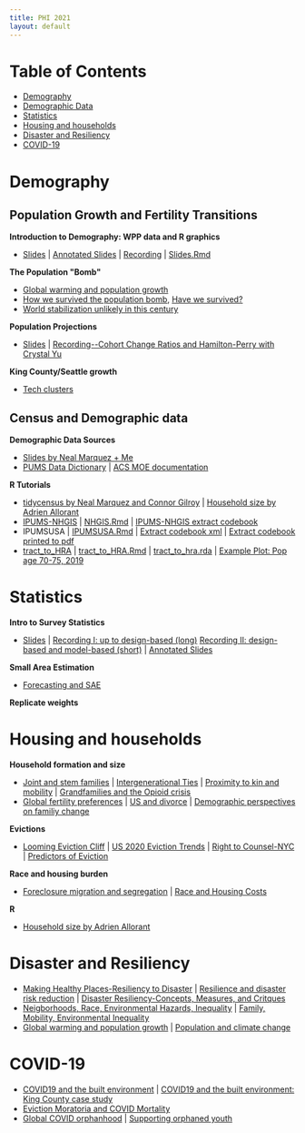 ```yaml
---
title: PHI 2021
layout: default
---
```


# Table of Contents

* [Demography](#demography)
* [Demographic Data](#census-and-demographic-data)
* [Statistics](#statistics)
* [Housing and households](#housing-and-households)
* [Disaster and Resiliency](#disaster-and-resiliency)
* [COVID-19](#covid-19)

# Demography

## Population Growth and Fertility Transitions

**Introduction to Demography: WPP data and R graphics**
  * [Slides](https://jlgodwin.github.io/PHI2021/Lectures/IntrotoDem_20210629.pdf) | [Annotated Slides](https://jlgodwin.github.io/PHI2021/Lectures/IntrotoDem_20210629_Annotated.pdf) | [Recording](https://washington.zoom.us/rec/share/2N6cPR41MsDSz3q7l3DDvy4R1fq560sLAzfA_VL9QIxoND1EAqnwml7TcERONWfP.nK4Yo3_xgVECg1SR?startTime=1625066602000) | [Slides.Rmd](https://jlgodwin.github.io/PHI2021/Lectures/IntrotoDem_20210629.Rmd)


**The Population "Bomb"**
   * [Global warming and population growth](https://jlgodwin.github.io/PHI2021/Readings/BongaartsONeill2018.pdf)
   * [How we survived the population bomb](https://jlgodwin.github.io/PHI2021/Readings/Lam2011SurvivingPopBomb.pdf), [Have we survived?](https://jlgodwin.github.io/PHI2021/Readings/BeckerReplytoLam2013.pdf)
   * [World stabilization unlikely in this century](https://jlgodwin.github.io/PHI2021/Readings/Gerland2014.pdf)
   
**Population Projections**
   * [Slides](https://jlgodwin.github.io/PHI2021/Lectures/Population_Projections_Overview.pdf) | [Recording--Cohort Change Ratios and Hamilton-Perry with Crystal Yu](https://washington.zoom.us/rec/share/JrhvDjcIVRAARF1Wbrzx9Mk6XynPM6uSWziziBYEDf4CtJjzhXvKbmgPdCH5jFVL.dwSvG-R3FDiqVaYb?startTime=1625077413000)

**King County/Seattle growth**
  * [Tech clusters](https://jlgodwin.github.io/PHI2021/Readings/Kerr2020.pdf)

## Census and Demographic data

**Demographic Data Sources**
  * [Slides by Neal Marquez + Me](https://jlgodwin.github.io/PHI2021/Lectures/DemographicDataSources.pdf)
  * [PUMS Data Dictionary](https://jlgodwin.github.io/PHI2021/Readings/PUMS_Data_Dictionary_20152019.pdf) | [ACS MOE documentation](https://jlgodwin.github.io/PHI2021/Readings/ACS_Error.pdf)

**R Tutorials**
   * [tidycensus by Neal Marquez and Connor Gilroy](https://jlgodwin.github.io/PHI2021/Tutorials/tidycensus-tutorial.rmd) | [Household size by Adrien Allorant](https://jlgodwin.github.io/PHI2021/Tutorials/0_ACS_data_inspection.R)
   * [IPUMS-NHGIS](https://jlgodwin.github.io/PHI2021/Tutorials/NHGIS.html) | [NHGIS.Rmd](https://jlgodwin.github.io/PHI2021/Tutorials/NHGIS.Rmd) | [IPUMS-NHGIS extract codebook](https://jlgodwin.github.io/PHI2021/Tutorials/nhgis0002_ts_nominal_county_codebook.txt)
   * IPUMSUSA | [IPUMSUSA.Rmd](https://jlgodwin.github.io/PHI2021/Tutorials/IPUMSUSA.Rmd) | [Extract codebook xml](https://jlgodwin.github.io/PHI2021/Tutorials/usa_00001.xml) | [Extract codebook printed to pdf](https://jlgodwin.github.io/PHI2021/Tutorials/usa_00001.pdf) 
   * [tract_to_HRA](https://jlgodwin.github.io/PHI2021/Tutorials/tract_to_HRA.html) | [tract_to_HRA.Rmd](https://jlgodwin.github.io/PHI2021/Tutorials/tract_to_HRA.Rmd) | [tract_to_hra.rda](https://jlgodwin.github.io/PHI2021/Data/tracts_to_hra.rda) | [Example Plot: Pop age 70-75, 2019](https://jlgodwin.github.io/PHI2021/PopPlots/ACS5_2019_age70.pdf)

# Statistics

**Intro to Survey Statistics**
  * [Slides](https://jlgodwin.github.io/PHI2021/Lectures/SurveyStatistics_20210707.pdf) | [Recording I: up to design-based (long)](https://washington.zoom.us/rec/play/mMe0TIT2WGp-uJ5tO0QkfnZ02DdHavr7KAA_EHHCmgiSNtY48sUnvgQxmxSHXEPNBRf0wwPMtyzR12QO.-5sGPdjCRj7tpff2) [Recording II: design-based and model-based (short)](https://washington.zoom.us/rec/play/X6bKP7a24MO2oQ9EeMhWpO6mcqbQTQNkJScZyEObyhko23pnP9gu0ccV9cpuYzUmnBLlGvo3XenyIVRf.BW-WU4q44gs1yUtG) | [Annotated Slides](https://jlgodwin.github.io/PHI2021/Lectures/SurveyStatistics_20210707_Annotated.pdf)

**Small Area Estimation**
  * [Forecasting and SAE](https://jlgodwin.github.io/PHI2021/Readings/Wilson2021_Article_MethodsForSmallAreaPopulationF.pdf)

**Replicate weights**
 
# Housing and households

**Household formation and size**
  * [Joint and stem families](https://jlgodwin.github.io/PHI2021/Readings/Ruggles2010.pdf) | [Intergenerational Ties](https://jlgodwin.github.io/PHI2021/Readings/IntergenerationalTies_2020.pdf) | [Proximity to kin and mobility](https://jlgodwin.github.io/PHI2021/Readings/Spring_Kin_Mobility_2017.pdf) | [Grandfamilies and the Opioid crisis](https://jlgodwin.github.io/PHI2021/Readings/Grandfamilies_opioid_2021.pdf)
  * [Global fertility preferences](https://jlgodwin.github.io/PHI2021/Readings/BongaartsCasterline2018.pdf) | [US and divorce](https://jlgodwin.github.io/PHI2021/Readings/Ruggles2014.pdf) | [Demographic perspectives on familiy change](https://jlgodwin.github.io/PHI2021/Readings/Bianchi2014.pdf)

**Evictions**
  * [Looming Eviction Cliff](https://jlgodwin.github.io/PHI2021/Readings/TheLoomingEvictionCliff.pdf) | [US 2020 Eviction Trends](https://jlgodwin.github.io/PHI2021/Readings/USEvictionFilingPatternsin2020.pdf) | [Right to Counsel-NYC](https://jlgodwin.github.io/PHI2021/Readings/PreliminaryEffectsofRighttoCounselonEvictions.pdf) | [Predictors of Eviction](https://jlgodwin.github.io/PHI2021/Readings/PredictorsofEviction.pdf)

**Race and housing burden**
  * [Foreclosure migration and segregation](https://jlgodwin.github.io/PHI2021/Readings/Hall_Foreclosures_Race_2018.pdf) | [Race and Housing Costs](https://jlgodwin.github.io/PHI2021/Readings/Hess_Race_HousingBurden_2021.pdf)

**R**
  * [Household size by Adrien Allorant](https://jlgodwin.github.io/PHI2021/Tutorials/0_ACS_data_inspection.R)
 
# Disaster and Resiliency

* [Making Healthy Places-Resiliency to Disaster](https://jlgodwin.github.io/PHI2021/Readings/MakingHealthyPlaces_ResiliencytoDisaster_Beatley2011.pdf) | [Resilience and disaster risk reduction](https://jlgodwin.github.io/PHI2021/Readings/ResilienceandDisaster_Alexander_2013.pdf) | [Disaster Resiliency-Concepts, Measures, and Critques](https://jlgodwin.github.io/PHI2021/Readings/Ch7_DisasterResilience_Tierney_2019.pdf) 
* [Neigborhoods, Race, Environmental Hazards, Inequality](https://jlgodwin.github.io/PHI2021/Readings/Crowder_MigrationRaceEnvironmentalHazards_2010.pdf) | [Family, Mobility, Environmental Inequality](https://jlgodwin.github.io/PHI2021/Readings/Downey_Family_Mobility_EnvironmentalInequality_2017.pdf) 
* [Global warming and population growth](https://jlgodwin.github.io/PHI2021/Readings/BongaartsONeill2018.pdf) | [Population and climate change](https://jlgodwin.github.io/PHI2021/https://github.com/jlgodwin/PHI2021/Readings/vanDalen2021.pdf) 

# COVID-19
* [COVID19 and the built environment](https://jlgodwin.github.io/PHI2021/Readings/Frumkin_2021_COVID_BuiltEnvironment.pdf) | [COVID19 and the built environment: King County case study](https://jlgodwin.github.io/PHI2021/Readings/Liu_KC_Covid_BuiltEnvironment.pdf)
* [Eviction Moratoria and COVID Mortality](https://jlgodwin.github.io/PHI2021/Readings/EvictionMoratoriumMortality_2021.pdf)
*  [Global COVID orphanhood](https://jlgodwin.github.io/PHI2021/Readings/COVID_orphanhood_global_2021.pdf) | [Supporting orphaned youth](https://jlgodwin.github.io/PHI2021/Readings/OrphanedYouthCOVID_Lancet_2021.pdf)
